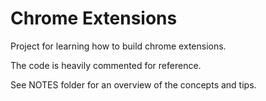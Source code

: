 # Chrome Extensions

Project for learning how to build chrome extensions.

The code is heavily commented for reference.

See NOTES folder for an overview of the concepts and tips.

